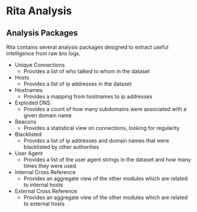 # Rita Analysis

## Analysis Packages
Rita contains several analysis packages designed to extract useful intelligence from raw bro logs.

- Unique Connections
  - Provides a list of who talked to whom in the dataset
- Hosts
  - Provides a list of ip addresses in the dataset
- Hostnames
  - Provides a mapping from hostnames to ip addresses
- Exploded DNS
  - Provides a count of how many subdomains were associated with a given domain name
- Beacons
  - Provides a statistical view on connections, looking for regularity
- Blacklisted
  - Provides a list of ip addresses and domain names that were blacklisted by other authorities
- User Agent
  - Provides a list of the user agent strings in the dataset and how many times they were used
- Internal Cross Reference
  - Provides an aggregate view of the other modules which are related to internal hosts
- External Cross Reference
  - Provides an aggregate view of the other modules which are related to external hosts
